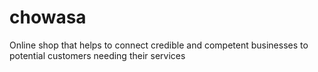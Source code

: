 # chowasa
Online shop that helps to connect credible and competent businesses to potential customers needing their services
